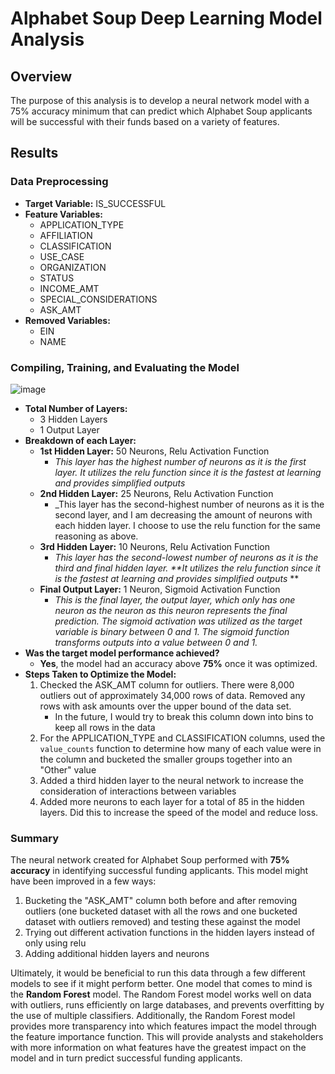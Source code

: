 # Alphabet Soup Deep Learning Model Analysis
## Overview
The purpose of this analysis is to develop a neural network model with a 75% accuracy minimum that can predict which Alphabet Soup applicants will be successful with their funds based on a variety of features.
## Results
### Data Preprocessing
- **Target Variable:** IS_SUCCESSFUL
- **Feature Variables:**
  - APPLICATION_TYPE
  - AFFILIATION
  - CLASSIFICATION
  - USE_CASE
  - ORGANIZATION
  - STATUS
  - INCOME_AMT
  - SPECIAL_CONSIDERATIONS
  - ASK_AMT
- **Removed Variables:**
  - EIN
  - NAME
### Compiling, Training, and Evaluating the Model
![image](https://github.com/lvit001/deep-learning-challenge/assets/140283164/4b8286f2-4f07-4a8b-aee5-b34245e26add)
- **Total Number of Layers:**
  - 3 Hidden Layers
  - 1 Output Layer
- **Breakdown of each Layer:**
  -   **1st Hidden Layer:** 50 Neurons, Relu Activation Function
      - _This layer has the highest number of neurons as it is the first layer. It utilizes the relu function since it is the fastest at learning and provides simplified outputs_
  -   **2nd Hidden Layer:** 25 Neurons, Relu Activation Function
      - _This layer has the second-highest number of neurons as it is the second layer, and I am decreasing the amount of neurons with each hidden layer. I choose to use the relu function for the same reasoning as above.
  -   **3rd Hidden Layer:** 10 Neurons, Relu Activation Function
      - _This layer has the second-lowest number of neurons as it is the third and final hidden layer. **It utilizes the relu function since it is the fastest at learning and provides simplified outputs_ **
  -   **Final Output Layer:** 1 Neuron, Sigmoid Activation Function
      - _This is the final layer, the output layer, which only has one neuron as the neuron as this neuron represents the final prediction. The sigmoid activation was utilized as the target variable is binary between 0 and 1. The sigmoid function transforms outputs into a value between 0 and 1._
- **Was the target model performance achieved?**
  - **Yes**, the model had an accuracy above **75%** once it was optimized.
- **Steps Taken to Optimize the Model:**
    1.  Checked the ASK_AMT column for outliers. There were 8,000 outliers out of approximately 34,000 rows of data. Removed any rows with ask amounts over the upper bound of the data set.
        - In the future, I would try to break this column down into bins to keep all rows in the data
    2.   For the APPLICATION_TYPE and CLASSIFICATION columns, used the `value_counts` function to determine how many of each value were in the column and bucketed the smaller groups together into an "Other" value
    3.   Added a third hidden layer to the neural network to increase the consideration of interactions between variables
    4.   Added more neurons to each layer for a total of 85 in the hidden layers. Did this to increase the speed of the model and reduce loss.
### Summary
The neural network created for Alphabet Soup performed with **75% accuracy** in identifying successful funding applicants. This model might have been improved in a few ways:
1. Bucketing the "ASK_AMT" column both before and after removing outliers (one bucketed dataset with all the rows and one bucketed dataset with outliers removed) and testing these against the model
2. Trying out different activation functions in the hidden layers instead of only using relu
3. Adding additional hidden layers and neurons

Ultimately, it would be beneficial to run this data through a few different models to see if it might perform better. One model that comes to mind is the **Random Forest** model. The Random Forest model works well on data with outliers, runs efficiently on large databases, and prevents overfitting by the use of multiple classifiers. Additionally, the Random Forest model provides more transparency into which features impact the model through the feature importance function. This will provide analysts and stakeholders with more information on what features have the greatest impact on the model and in turn predict successful funding applicants.
